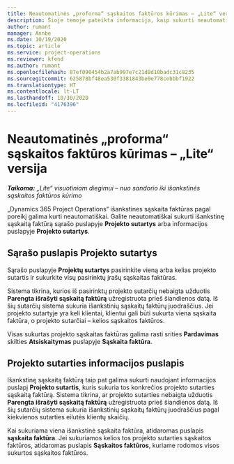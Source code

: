 ```yaml
---
title: Neautomatinės „proforma“ sąskaitos faktūros kūrimas – „Lite“ versija
description: Šioje temoje pateikta informacija, kaip sukurti neautomatinę išankstinę sąskaitą faktūrą programoje „Project Operations“.
author: rumant
manager: Annbe
ms.date: 10/19/2020
ms.topic: article
ms.service: project-operations
ms.reviewer: kfend
ms.author: rumant
ms.openlocfilehash: 87ef090454b2a7ab997e7c21d8d10badc31c8235
ms.sourcegitcommit: 625878bf48ea530f3381843be0e778cebbbf1922
ms.translationtype: HT
ms.contentlocale: lt-LT
ms.lasthandoff: 10/30/2020
ms.locfileid: "4176396"
---
```

# <a name="create-a-manual-proforma-invoice---lite"></a>Neautomatinės „proforma“ sąskaitos faktūros kūrimas – „Lite“ versija

_**Taikoma:** „Lite“ visuotiniam diegimui – nuo sandorio iki išankstinės sąskaitos faktūros kūrimo_

„Dynamics 365 Project Operations“ išankstines sąskaita faktūras pagal poreikį galima kurti neautomatiškai. Galite neautomatiškai sukurti išankstinę sąskaitą faktūrą sąrašo puslapyje **Projekto sutartys** arba informacijos puslapyje **Projekto sutartys**.

##  <a name="project-contracts-list-page"></a>Sąrašo puslapis Projekto sutartys

Sąrašo puslapyje **Projektų sutartys** pasirinkite vieną arba kelias projekto sutartis ir sukurkite visų pasirinktų įrašų sąskaitas faktūras.

Sistema tikrina, kurios iš pasirinktų projekto sutarčių nebaigta užduotis **Parengta išrašyti sąskaitą faktūrą** užregistruota prieš šiandienos datą. Iš šių sutarčių sistema sukuria išankstinių sąskaitų faktūrų juodraščius. Jei projekto sutartyje yra keli klientai, klientui gali būti sukurta viena sąskaita faktūra, o projekto sutarčiai – kelios sąskaitos faktūros.

Visas sukurtas projekto sąskaitas faktūras galima rasti srities **Pardavimas** skilties **Atsiskaitymas** puslapyje **Sąskaita faktūra**.

## <a name="project-contract-details-page"></a>Projekto sutarties informacijos puslapis

Išankstinę sąskaitą faktūrą taip pat galima sukurti naudojant informacijos puslapį **Projekto sutartis**, kuris sukuria tos konkrečios projekto sutarties sąskaitą faktūrą. Sistema tikrina, ar projekto sutarties nebaigta užduotis **Parengta išrašyti sąskaitą faktūrą** užregistruota prieš šiandienos datą. Iš šių sutarčių sistema sukuria išankstinių sąskaitų faktūrų juodraščius pagal kiekvienos sutarties eilutės klientų skaičių.

Kai sukuriama viena išankstinė sąskaita faktūra, atidaromas puslapis **sąskaita faktūra**. Jei sukuriamos kelios tos projekto sutarties sąskaitos faktūros, atidaromas puslapis **Sąskaitos faktūros**, kuriame rodomos visos sukurtos sąskaitos faktūros.

